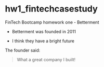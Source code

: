 # hw1_fintechcasestudy
FinTech Bootcamp homework one - Betterment


* Betterment was founded in 2011

* I think they have a bright future

The founder said:

> What a great company I built!

